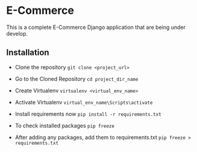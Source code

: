 # E-Commerce
This is a complete E-Commerce Django application that are being under develop.

## Installation
* Clone the repository
``git clone <project_url>``

* Go to the Cloned Repository
``cd project_dir_name``

* Create Virtualenv
``virtualenv <virtual_env_name>``

* Activate Virtualenv
``virtual_env_name\Scripts\activate``

* Install requirements now
``pip install -r requirements.txt``

* To check installed packages
``pip freeze``

* After adding any packages, add them to requirements.txt
``pip freeze > requirements.txt``
